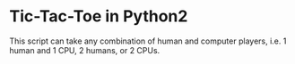 # Tic-Tac-Toe in Python2

This script can take any combination of human and computer players, i.e. 1 human and 1 CPU, 2 humans, or 2 CPUs.
